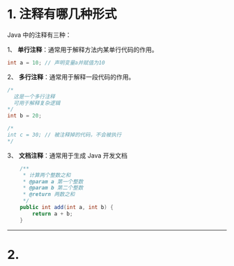 # 1. 注释有哪几种形式

Java 中的注释有三种：

1、 **单行注释**：通常用于解释方法内某单行代码的作用。

```java
int a = 10; // 声明变量a并赋值为10
```

2、 **多行注释**：通常用于解释一段代码的作用。

```java
/*
  这是一个多行注释
  可用于解释复杂逻辑
*/
int b = 20;

/*
int c = 30; // 被注释掉的代码，不会被执行
*/
```

3、 **文档注释**：通常用于生成 Java 开发文档

```java
    /**
     * 计算两个整数之和
     * @param a 第一个整数
     * @param b 第二个整数
     * @return 两数之和
     */
    public int add(int a, int b) {
        return a + b;
    }
```

****
# 2. 